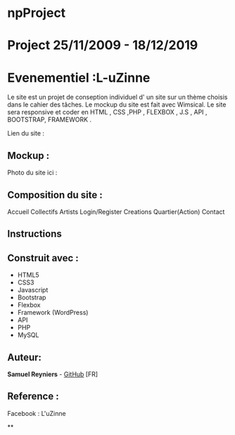 # npProject
# Project 25/11/2009 - 18/12/2019
# Evenementiel :L-uZinne

Le site est un projet de conseption individuel d' un site sur un thème choisis dans le cahier des tâches.
Le mockup du site est fait avec Wimsical.
Le site sera responsive et coder en HTML , CSS ,PHP , FLEXBOX , J.S , API , BOOTSTRAP, FRAMEWORK .

Lien du site : 

## Mockup : 

Photo du site ici :


## Composition du site :
Accueil
Collectifs
Artists
Login/Register
Creations
Quartier(Action)
Contact

## Instructions 


## Construit avec :

* HTML5
* CSS3
* Javascript
* Bootstrap
* Flexbox
* Framework (WordPress)
* API
* PHP
* MySQL


## Auteur:

**Samuel Reyniers** - [GitHub](https://github.com/ReyniersSamuel) [FR]

## Reference :
Facebook : L'uZinne

** 
